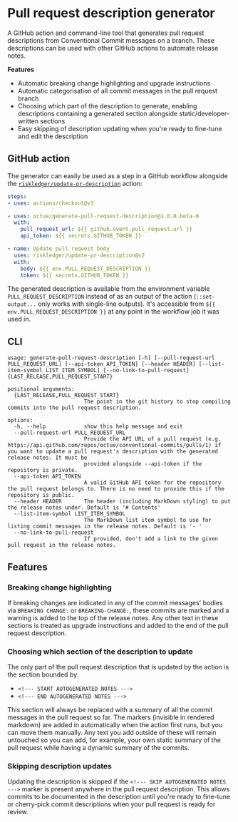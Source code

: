 # Pull request description generator
A GitHub action and command-line tool that generates pull request descriptions from Conventional Commit messages on a
branch. These descriptions can be used with other GitHub actions to automate release notes.

**Features**
- Automatic breaking change highlighting and upgrade instructions
- Automatic categorisation of all commit messages in the pull request branch
- Choosing which part of the description to generate, enabling descriptions containing a generated section alongside
  static/developer-written sections
- Easy skipping of description updating when you're ready to fine-tune and edit the description

## GitHub action
The generator can easily be used as a step in a GitHub workflow alongside the
[`riskledger/update-pr-description`](https://github.com/riskledger/update-pr-description) action:

```yaml
steps:
- uses: actions/checkout@v3

- uses: octue/generate-pull-request-description@1.0.0.beta-0
  with:
    pull_request_url: ${{ github.event.pull_request.url }}
    api_token: ${{ secrets.GITHUB_TOKEN }}

- name: Update pull request body
  uses: riskledger/update-pr-description@v2
  with:
    body: ${{ env.PULL_REQUEST_DESCRIPTION }}
    token: ${{ secrets.GITHUB_TOKEN }}
```

The generated description is available from the environment variable `PULL_REQUEST_DESCRIPTION` instead of as an output
of the action (`::set-output...` only works with single-line outputs). It's accessible from
`${{ env.PULL_REQUEST_DESCRIPTION }}` at any point in the workflow job it was used in.

## CLI
```shell
usage: generate-pull-request-description [-h] [--pull-request-url PULL_REQUEST_URL] [--api-token API_TOKEN] [--header HEADER] [--list-item-symbol LIST_ITEM_SYMBOL] [--no-link-to-pull-request] {LAST_RELEASE,PULL_REQUEST_START}

positional arguments:
  {LAST_RELEASE,PULL_REQUEST_START}
                        The point in the git history to stop compiling commits into the pull request description.

options:
  -h, --help            show this help message and exit
  --pull-request-url PULL_REQUEST_URL
                        Provide the API URL of a pull request (e.g. https://api.github.com/repos/octue/conventional-commits/pulls/1) if you want to update a pull request's description with the generated release notes. It must be
                        provided alongside --api-token if the repository is private.
  --api-token API_TOKEN
                        A valid GitHub API token for the repository the pull request belongs to. There is no need to provide this if the repository is public.
  --header HEADER       The header (including MarkDown styling) to put the release notes under. Default is '# Contents'
  --list-item-symbol LIST_ITEM_SYMBOL
                        The MarkDown list item symbol to use for listing commit messages in the release notes. Default is '- '
  --no-link-to-pull-request
                        If provided, don't add a link to the given pull request in the release notes.

```

## Features

### Breaking change highlighting
If breaking changes are indicated in any of the commit messages' bodies via `BREAKING CHANGE:` or `BREAKING-CHANGE:`,
these commits are marked and a warning is added to the top of the release notes. Any other text in these sections is
treated as upgrade instructions and added to the end of the pull request description.

### Choosing which section of the description to update
The only part of the pull request description that is updated by the action is the section bounded by:
- `<!--- START AUTOGENERATED NOTES --->`
- `<!--- END AUTOGENERATED NOTES --->`

This section will always be replaced with a summary of all the commit messages in the pull request so far. The markers
(invisible in rendered markdown) are added in automatically when the action first runs, but you can move them manually.
Any text you add outside of these will remain untouched so you can add, for example, your own static summary of the
pull request while having a dynamic summary of the commits.

### Skipping description updates
Updating the description is skipped if the `<!--- SKIP AUTOGENERATED NOTES --->` marker is present anywhere in the pull
request description. This allows commits to be documented in the description until you're ready to fine-tune or
cherry-pick commit descriptions when your pull request is ready for review.
